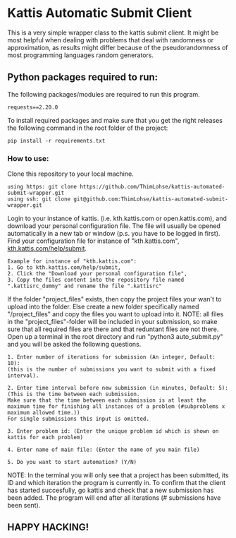 # Kattis Automatic Submit Client
This is a very simple wrapper class to the kattis submit client. It might be most helpful when dealing with problems that deal with randomness or approximation, as results might differ because of the pseudorandomness of most programming languages random generators.
## Python packages required to run:
The following packages/modules are required to run this program.
```
requests==2.20.0
```  
To install required packages and make sure that you get the right releases the following command in the root folder of the project:
```
pip install -r requirements.txt
```
### How to use:
Clone this repository to your local machine.
```
using https: git clone https://github.com/ThimLohse/kattis-automated-submit-wrapper.git
using ssh: git clone git@github.com:ThimLohse/kattis-automated-submit-wrapper.git
```
Login to your instance of kattis. (i.e. kth.kattis.com or open.kattis.com), and download your personal configuration file.
The file will usually be opened automatically in a new tab or window (p.s. you have to be logged in first).
Find your configuration file for instance of "kth.kattis.com", [kth.kattis.com/help/submit](https://kth.kattis.com/help/submit).
```
Example for instance of "kth.kattis.com":
1. Go to kth.kattis.com/help/submit,
2. Click the "Download your personal configuration file",
3. Copy the files content into the repository file named ".kattisrc_dummy" and rename the file ".kattisrc"
```
If the folder "project_files" exists, then copy the project files your wan't to upload into the folder.
Else create a new folder specifically named "/project_files" and copy the files you want to upload into it.
NOTE: all files in the "project_files"-folder will be included in your submission, so make sure that all required files are there and that reduntant files are not there.
Open up a terminal in the root directory and run "python3 auto_submit.py" and you will be asked the following questions.
```
1. Enter number of iterations for submission (An integer, Default: 10):
(this is the number of submissions you want to submit with a fixed interval).

2. Enter time interval before new submission (in minutes, Default: 5):
(This is the time between each submission.
Make sure that the time between each submission is at least the maximum time for finishing all instances of a problem (#subproblems x maximum allowed time.))
For single submissions this input is omitted.

3. Enter problem id: (Enter the unique problem id which is shown on kattis for each problem)

4. Enter name of main file: (Enter the name of you main file)

5. Do you want to start automation? (Y/N)
```
NOTE: In the terminal you will only see that a project has been submitted, its ID and which iteration the program is currently in. To confirm that the client has started succesfully, go kattis and check that a new submission has been added.
The program will end after all iterations (# submissions have been sent).

## HAPPY HACKING!
